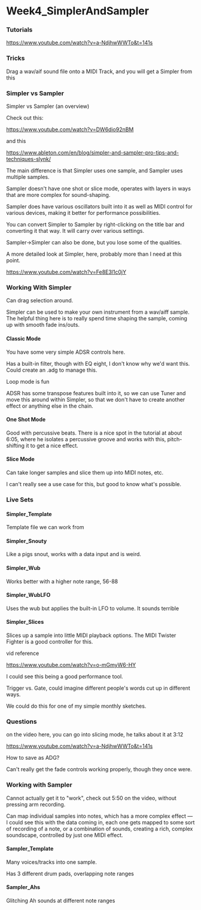 # Week4_SimplerAndSampler




### Tutorials

[https://www.youtube.com/watch?v=a-NdjhwWWTo&t=141s
](https://www.youtube.com/watch?v=a-NdjhwWWTo&t=141s)

### Tricks

Drag a wav/aif sound file onto a MIDI Track, and you will get a Simpler from this


### Simpler vs Sampler

Simpler vs Sampler (an overview)

Check out this:

[https://www.youtube.com/watch?v=DW6dio92nBM
](https://www.youtube.com/watch?v=DW6dio92nBM)

and this


[https://www.ableton.com/en/blog/simpler-and-sampler-pro-tips-and-techniques-slynk/
]()

The main difference is that Simpler uses one sample, and Sampler uses multiple samples.

Sampler doesn't have one shot or slice mode, operates with layers in ways that are more complex for sound-shaping.

Sampler does have various oscillators built into it as well as MIDI control for various devices, making it better for performance possibilities.

You can convert Simpler to Sampler by right-clicking on the title bar and converting it that way. It will carry over various settings.

Sampler->Simpler can also be done, but you lose some of the qualities.

A more detailed look at Simpler, here, probably more than I need at this point.

[https://www.youtube.com/watch?v=Fe8E3l1c0jY
](https://www.youtube.com/watch?v=Fe8E3l1c0jY)

### Working With Simpler

Can drag selection around.

Simpler can be used to make your own instrument from a wav/aiff sample. The helpful thing here is to really spend time shaping the sample, coming up with smooth fade ins/outs.

#### Classic Mode
You have some very simple ADSR controls here.

Has a built-in filter, though with EQ eight, I don't know why we'd want this. Could create an .adg to manage this. 

Loop mode is fun

ADSR has some transpose features built into it, so we can use Tuner and move this around within Simpler, so that we don't have to create another effect or anything else in the chain.

#### One Shot Mode

Good with percussive beats. There is a nice spot in the tutorial at about 6:05, where he isolates a percussive groove and works with this, pitch-shifting it to get a nice effect.


#### Slice Mode

Can take longer samples and slice them up into MIDI notes, etc.

I can't really see a use case for this, but good to know what's possible.


### Live Sets


#### Simpler_Template

Template file we can work from

#### Simpler_Snouty

Like a pigs snout, works with a data input and is weird.

#### Simpler_Wub

Works better with a higher note range, 56-88


#### Simpler_WubLFO

Uses the wub but applies the built-in LFO to volume. It sounds terrible 

#### Simpler_Slices

Slices up a sample into little MIDI playback options. The MIDI Twister Fighter is a good controller for this.

vid reference

[https://www.youtube.com/watch?v=o-mGmyW6-HY
](https://www.youtube.com/watch?v=o-mGmyW6-HY)

I could see this being a good performance tool.

Trigger vs. Gate, could imagine different people's words cut up in different ways.

We could do this for one of my simple monthly sketches.

### Questions

on the video here, you can go into slicing mode, he talks about it at 3:12

[https://www.youtube.com/watch?v=a-NdjhwWWTo&t=141s
](https://www.youtube.com/watch?v=a-NdjhwWWTo&t=141s)


How to save as ADG?

Can't really get the fade controls working properly, though they once were.


### Working with Sampler

Cannot actually get it to "work", check out 5:50 on the video, without pressing arm recording.

Can map individual samples into notes, which has a more complex effect — I could see this with the data coming in, each one gets mapped to some sort of recording of a note, or a combination of sounds, creating a rich, complex soundscape, controlled by just one MIDI effect.


#### Sampler_Template

Many voices/tracks into one sample.

Has 3 different drum pads, overlapping note ranges


#### Sampler_Ahs

Glitching Ah sounds at different note ranges



